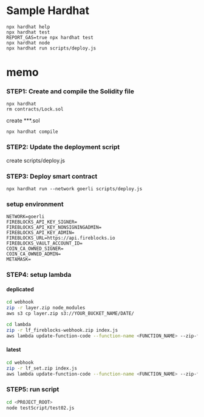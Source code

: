 # Sample Hardhat

```shell
npx hardhat help
npx hardhat test
REPORT_GAS=true npx hardhat test
npx hardhat node
npx hardhat run scripts/deploy.js
```

# memo

### STEP1: Create and compile the Solidity file

```
npx hardhat
rm contracts/Lock.sol
```

create ***.sol

```
npx hardhat compile
```

### STEP2: Update the deployment script

create scripts/deploy.js


### STEP3: Deploy smart contract


```
npx hardhat run --network goerli scripts/deploy.js
```

### setup environment

```
NETWORK=goerli
FIREBLOCKS_API_KEY_SIGNER=
FIREBLOCKS_API_KEY_NONSIGNINGADMIN=
FIREBLOCKS_API_KEY_ADMIN=
FIREBLOCKS_URL=https://api.fireblocks.io
FIREBLOCKS_VAULT_ACCOUNT_ID=
COIN_CA_OWNED_SIGNER=
COIN_CA_OWNED_ADMIN=
METAMASK=
```

### STEP4: setup lambda


#### deplicated
```bash
cd webhook
zip -r layer.zip node_modules
aws s3 cp layer.zip s3://YOUR_BUCKET_NAME/DATE/

cd lambda
zip -r lf_fireblocks-webhook.zip index.js
aws lambda update-function-code --function-name <FUNCTION_NAME> --zip-file fileb://lf_fireblocks-webhook.zip

```

#### latest
```bash
cd webhook
zip -r lf_set.zip index.js 
aws lambda update-function-code --function-name <FUNCTION_NAME> --zip-file fileb://lf_set.zip
```

### STEP5: run script

```bash
cd <PROJECT_ROOT>
node testScript/test02.js
```
